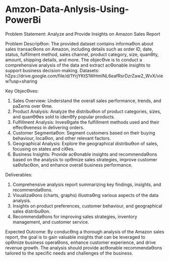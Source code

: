 
# Amzon-Data-Anlysis-Using-PowerBi
Problem Statement:
Analyze and Provide Insights on Amazon Sales Report

Problem DescripƟon:
The provided dataset contains informaƟon about sales transacƟons on Amazon, including details such as order
ID, date, status, fulfilment method, sales channel, product category, size, quanƟty, amount, shipping details,
and more. The objecƟve is to conduct a comprehensive analysis of the data and extract acƟonable insights to
support business decision-making.
Datasets: hƩps://drive.google.com/file/d/1YrjYKtS1WHmINL6eafRsrDzrZaw2_WvX/view?usp=sharing

Key ObjecƟves:
1. Sales Overview: Understand the overall sales performance, trends, and paƩerns over Ɵme.
2. Product Analysis: Analyze the distribuƟon of product categories, sizes, and quanƟƟes sold to idenƟfy popular
products.
3. Fulfillment Analysis: InvesƟgate the fulfillment methods used and their effecƟveness in delivering orders.
4. Customer SegmentaƟon: Segment customers based on their buying behaviour, locaƟon, and other relevant
factors.
5. Geographical Analysis: Explore the geographical distribuƟon of sales, focusing on states and ciƟes.
6. Business Insights: Provide acƟonable insights and recommendaƟons based on the analysis to opƟmize sales
strategies, improve customer saƟsfacƟon, and enhance overall business performance.

Deliverables:
1. Comprehensive analysis report summarizing key findings, insights, and recommendaƟons.
2. VisualizaƟons (charts, graphs) illustraƟng various aspects of the data analysis.
3. Insights on product preferences, customer behaviour, and geographical sales distribuƟon.
4. RecommendaƟons for improving sales strategies, inventory management, and customer service.

Expected Outcome:
By conducƟng a thorough analysis of the Amazon sales report, the goal is to gain valuable insights that can be
leveraged to opƟmize business operaƟons, enhance customer experience, and drive revenue growth. The
analysis should provide acƟonable recommendaƟons tailored to the specific needs and challenges of the
business.

